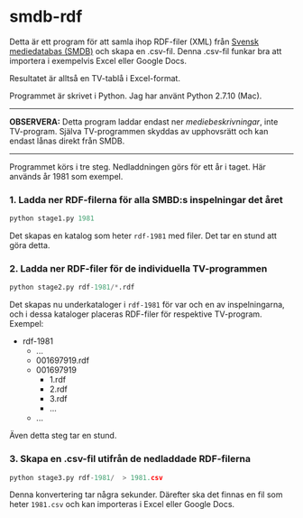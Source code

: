 # smdb-rdf

Detta är ett program för att samla ihop RDF-filer (XML) från
[Svensk mediedatabas (SMDB)](https://smdb.kb.se/)
och skapa en .csv-fil. Denna .csv-fil funkar bra att importera i
exempelvis Excel eller Google Docs.

Resultatet är alltså en TV-tablå i Excel-format.

Programmet är skrivet i Python. Jag har använt Python 2.7.10 (Mac).

---

**OBSERVERA:**
Detta program laddar endast ner _mediebeskrivningar_, inte TV-program.
Själva TV-programmen skyddas av upphovsrätt och kan endast lånas direkt från SMDB.

---

Programmet körs i tre steg. Nedladdningen görs för ett år i taget. Här används
år 1981 som exempel.

### 1. Ladda ner RDF-filerna för alla SMBD:s inspelningar det året

```python
python stage1.py 1981
```

Det skapas en katalog som heter `rdf-1981` med filer. Det tar en stund att göra detta.

### 2. Ladda ner RDF-filer för de individuella TV-programmen

```python
python stage2.py rdf-1981/*.rdf
```

Det skapas nu underkataloger i `rdf-1981` för var och en av inspelningarna,
och i dessa kataloger placeras RDF-filer för respektive TV-program. Exempel:

* rdf-1981
  * ...
  * 001697919.rdf
  * 001697919
    * 1.rdf
    * 2.rdf
    * 3.rdf
    * ...
  * ...

Även detta steg tar en stund.

### 3. Skapa en .csv-fil utifrån de nedladdade RDF-filerna

```python
python stage3.py rdf-1981/  > 1981.csv
```

Denna konvertering tar några sekunder. Därefter ska det finnas en fil som
heter `1981.csv` och kan importeras i Excel eller Google Docs.  
